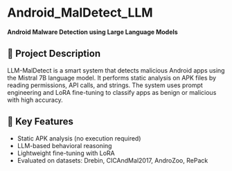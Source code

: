 # Android_MalDetect_LLM
<!DOCTYPE html>
<html>
<body>

  <p><strong>Android Malware Detection using Large Language Models</strong></p>

  <h2>📄 Project Description</h2>
  <p>
    LLM-MalDetect is a smart system that detects malicious Android apps using the Mistral 7B language model.
    It performs static analysis on APK files by reading permissions, API calls, and strings.
    The system uses prompt engineering and LoRA fine-tuning to classify apps as benign or malicious with high accuracy.
  </p>

  <h2>🚀 Key Features</h2>
  <ul>
    <li>Static APK analysis (no execution required)</li>
    <li>LLM-based behavioral reasoning</li>
    <li>Lightweight fine-tuning with LoRA</li>
    <li>Evaluated on datasets: Drebin, CICAndMal2017, AndroZoo, RePack</li>
  </ul>

</body>
</html>
